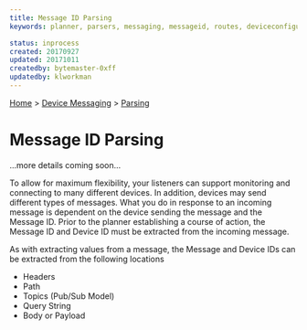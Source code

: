 ```yaml
---
title: Message ID Parsing
keywords: planner, parsers, messaging, messageid, routes, deviceconfigurations

status: inprocess
created: 20170927
updated: 20171011
createdby: bytemaster-0xff
updatedby: klworkman
---
```

[Home](../../Index.md) > [Device Messaging](../Index.md) > [Parsing](Index.md)

# Message ID Parsing

...more details coming soon...

To allow for maximum flexibility, your listeners can support monitoring and connecting to many different devices.  In addition, 
devices may send different types of messages.  What you do in response to an incoming message is dependent on the
device sending the message and the Message ID.  Prior to the planner establishing a course of action, the Message ID
and Device ID must be extracted from the incoming message.

As with extracting values from a message, the Message and Device IDs can be extracted from the following locations
* Headers
* Path
* Topics (Pub/Sub Model)
* Query String 
* Body or Payload

